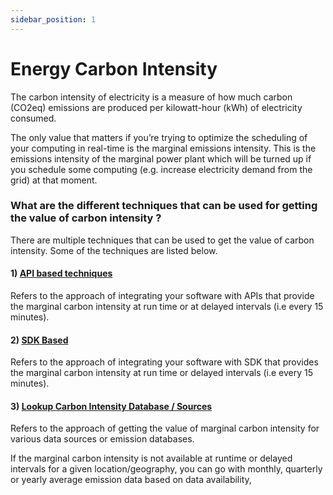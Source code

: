```yaml
---
sidebar_position: 1
---
```


# Energy Carbon Intensity

The carbon intensity of electricity is a measure of how much carbon (CO2eq) emissions are produced per kilowatt-hour (kWh) of electricity consumed. 

The only value that matters if you’re trying to optimize the scheduling of your computing in real-time is the marginal emissions intensity. This is the emissions intensity of the marginal power plant which will be turned up if you schedule some computing (e.g. increase electricity demand from the grid) at that moment.

### What are the different techniques that can be used for getting the value of carbon intensity ?

There are multiple techniques that can be used to get the value of carbon intensity. Some of the techniques are listed below. 

#### 1) [ API based techniques ](APIBased.md)
 Refers to the approach of integrating your software with APIs that provide the marginal carbon intensity at run time or at delayed intervals (i.e every 15 minutes). 
#### 2) [ SDK Based ](SDKBased.md) 
Refers to the approach of integrating your software with SDK that provides the marginal carbon intensity at run time or delayed intervals (i.e every 15 minutes).  
#### 3) [ Lookup Carbon Intensity Database / Sources  ](Database.md)
 Refers to the approach of getting the value of marginal carbon intensity for various data sources or emission databases.

If the marginal carbon intensity is not available at runtime or delayed intervals for a given location/geography, you can go with monthly, quarterly or yearly average emission data based on data availability,